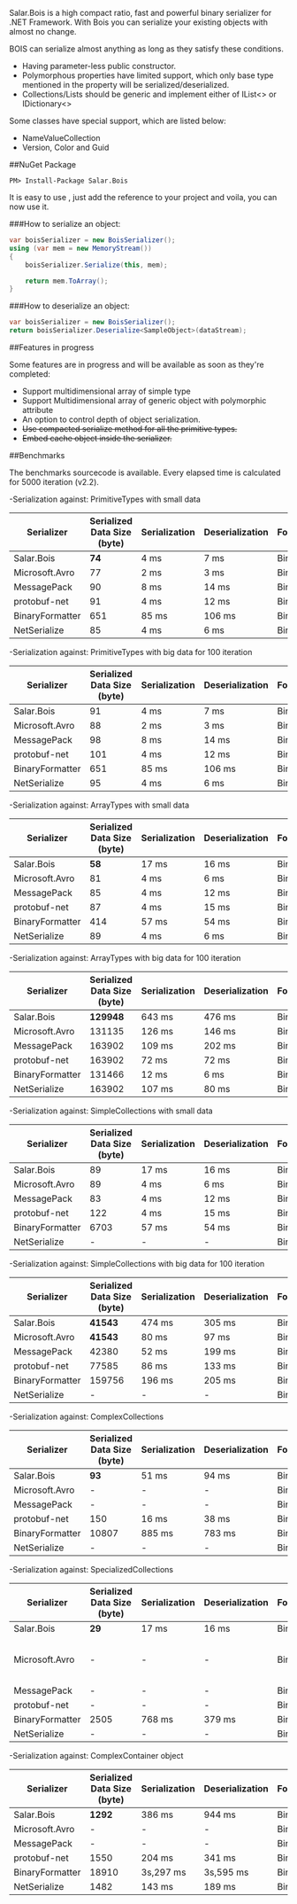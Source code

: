 Salar.Bois is a high compact ratio, fast and powerful binary serializer for .NET Framework.
With Bois you can serialize your existing objects with almost no change.

BOIS can serialize almost anything as long as they satisfy these conditions.

* Having parameter-less public constructor.
* Polymorphous properties have limited support, which only base type mentioned in the property will be serialized/deserialized.
* Collections/Lists should be generic and implement either of IList<> or IDictionary<>

Some classes have special support, which are listed below:

* NameValueCollection
* Version, Color and Guid

##NuGet Package 
```
PM> Install-Package Salar.Bois
```

It is easy to use , just add the reference to your project and voila, you can now use it.

###How to serialize an object:
```csharp
var boisSerializer = new BoisSerializer();
using (var mem = new MemoryStream())
{
	boisSerializer.Serialize(this, mem);

	return mem.ToArray();
}
```
###How to deserialize an object:
```csharp
var boisSerializer = new BoisSerializer();
return boisSerializer.Deserialize<SampleObject>(dataStream);
```
##Features in progress 

Some features are in progress and will be available as soon as they're completed:

* Support multidimensional array of simple type
* Support Multidimensional array of generic object with polymorphic attribute
* An option to control depth of object serialization.
* ~~Use compacted serialize method for all the primitive types.~~
* ~~Embed cache object inside the serializer.~~

##Benchmarks

The benchmarks sourcecode is available. Every elapsed time is calculated for 5000 iteration (v2.2).

-Serialization against: PrimitiveTypes with small data

Serializer | 	Serialized Data Size (byte)  | Serialization | Deserialization | Format | Note
------------ | ------------ | ------------ | ------------ | ------------ | ------------
Salar.Bois |	**74** |	4 ms |	7 ms |	Binary 	 
Microsoft.Avro |	77 |	2 ms |	3 ms |	Binary 	 
MessagePack |	90 |	8 ms |	14 ms |	Binary 	 
protobuf-net| 	91 |	4 ms |	12 ms |	Binary 	 
BinaryFormatter |	651 |	85 ms| 	106 ms |	Binary 	 
NetSerialize |	85 |	4 ms |	6 ms |	Binary 	 


-Serialization against: PrimitiveTypes with big data for 100 iteration

Serializer | 	Serialized Data Size (byte)  | Serialization | Deserialization | Format | Note
------------ | ------------ | ------------ | ------------ | ------------ | ------------
Salar.Bois |	91 |	4 ms |	7 ms |	Binary 	 
Microsoft.Avro |	88 |	2 ms |	3 ms |	Binary 	 
MessagePack |	98 |	8 ms |	14 ms |	Binary 	 
protobuf-net| 	101 |	4 ms |	12 ms |	Binary 	 
BinaryFormatter |	651 |	85 ms| 	106 ms |	Binary 	 
NetSerialize |	95 |	4 ms |	6 ms |	Binary 	 


-Serialization against: ArrayTypes with small data

Serializer | 	Serialized Data Size (byte)  | Serialization | Deserialization | Format | Note
------------ | ------------ | ------------ | ------------ | ------------ | ------------
Salar.Bois |	**58** |	17 ms |	16 ms |	Binary 	 
Microsoft.Avro |	81 |	4 ms |	6 ms |	Binary 	 
MessagePack |	85 |	4 ms |	12 ms |	Binary 	 
protobuf-net| 	87 |	4 ms |	15 ms |	Binary 	 
BinaryFormatter |	414 |	57 ms| 	54 ms |	Binary 	 
NetSerialize |	89 |	4 ms |	6 ms |	Binary 


-Serialization against: ArrayTypes with big data for 100 iteration

Serializer | 	Serialized Data Size (byte)  | Serialization | Deserialization | Format | Note
------------ | ------------ | ------------ | ------------ | ------------ | ------------
Salar.Bois |	**129948** |	643 ms |	476 ms |	Binary 	 
Microsoft.Avro |	131135 |	126  ms |	146 ms |	Binary 	 
MessagePack |	163902 |	109 ms |	202 ms |	Binary 	 
protobuf-net| 	163902 |	72 ms |	72 ms |	Binary 	 
BinaryFormatter |	131466 |	12 ms| 	6 ms |	Binary 	 
NetSerialize |	163902 |	107 ms |	80 ms |	Binary 


-Serialization against: SimpleCollections with small data

Serializer | 	Serialized Data Size (byte)  | Serialization | Deserialization | Format | Note
------------ | ------------ | ------------ | ------------ | ------------ | ------------
Salar.Bois |	89 |	17 ms |	16 ms |	Binary 	 
Microsoft.Avro |	89 |	4 ms |	6 ms |	Binary 	 
MessagePack |	83 |	4 ms |	12 ms |	Binary 	 
protobuf-net| 	122 |	4 ms |	15 ms |	Binary 	 
BinaryFormatter |	6703 |	57 ms| 	54 ms |	Binary 	 
NetSerialize |	- |	- |	- |	Binary |    Failed


-Serialization against: SimpleCollections with big data for 100 iteration

Serializer | 	Serialized Data Size (byte)  | Serialization | Deserialization | Format | Note
------------ | ------------ | ------------ | ------------ | ------------ | ------------
Salar.Bois |	**41543** |	474 ms |	305 ms |	Binary 	 
Microsoft.Avro |	**41543** |	80 ms |	97 ms |	Binary 	 
MessagePack |	42380 |	52 ms |	199 ms |	Binary 	 
protobuf-net| 	77585 |	86 ms |	133 ms |	Binary 	 
BinaryFormatter |	159756 |	196 ms| 	205 ms |	Binary 	 
NetSerialize |	- |	- |	- |	Binary |    Failed


-Serialization against: ComplexCollections

Serializer | 	Serialized Data Size (byte)  | Serialization | Deserialization | Format | Note
------------ | ------------ | ------------ | ------------ | ------------ | ------------
Salar.Bois |	**93** |	51 ms |	94 ms |	Binary 	 
Microsoft.Avro | - |	- |	- |	Binary |    Failed
MessagePack |	- |	- |	- |	Binary |    Failed
protobuf-net| 	150 |	16 ms |	38 ms |	Binary 	 
BinaryFormatter |	10807 |	885 ms| 783 ms |	Binary 	 
NetSerialize | - |	- |	- |	Binary |    Failed


-Serialization against: SpecializedCollections

Serializer | 	Serialized Data Size (byte)  | Serialization | Deserialization | Format | Note
------------ | ------------ | ------------ | ------------ | ------------ | ------------
Salar.Bois |	**29** |	17 ms |	16 ms |	Binary 	 
Microsoft.Avro | - |	- |	- |	Binary | Failed with invalid result
MessagePack |	- |	- |	- |	Binary |    Failed
protobuf-net| - |	- |	- |	Binary |    Failed
BinaryFormatter |	2505 |	768  ms| 	379  ms |	Binary 	 
NetSerialize | - |	- |	- |	Binary |    Failed


-Serialization against: ComplexContainer object

Serializer | 	Serialized Data Size (byte)  | Serialization | Deserialization | Format | Note
------------ | ------------ | ------------ | ------------ | ------------ | ------------
Salar.Bois |	**1292** |	386  ms |	944 ms |	Binary 	 
Microsoft.Avro | - | - | - | Binary | Failed
MessagePack | - | - | - | Binary | Failed
protobuf-net| 1550 | 204 ms | 341 ms |	Binary
BinaryFormatter | 18910 | 3s,297 ms | 3s,595 ms |	Binary 	 
NetSerialize | 1482 | 143 ms | 189 ms |	Binary


